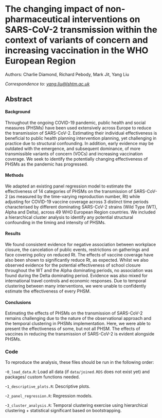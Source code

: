 # The changing impact of non-pharmaceutical interventions on SARS-CoV-2 transmission within the context of variants of concern and increasing vaccination in the WHO European Region

Authors: Charlie Diamond, Richard Pebody, Mark Jit, Yang Liu

  
  *Correspondence to: yang.liu@lshtm.ac.uk* 
  
## Abstract  

#### Background 

Throughout the ongoing COVID-19 pandemic, public health and social measures (PHSMs) have been used extensively across Europe to reduce the transmission of SARS-CoV-2. Estimating their individual effectiveness is beneficial to public health planning intervention planning, yet challenging in practice due to structural confounding. In addition, early evidence may be outdated with the emergence, and subsequent dominance, of more transmissible variants of concern (VOCs) and increasing vaccination coverage. We seek to identify the potentially changing effectiveness of PHSMs as the pandemic has progressed. 

#### Methods 

We adapted an existing panel regression model to estimate the effectiveness of 14 categories of PHSMs on the transmission of SARS-CoV-2 (as measured by the time-varying reproduction number, Rt) while adjusting for COVID-19 vaccine coverage across 3 distinct time periods characterised by different dominating SARS-CoV-2 strains (Wild Type (WT), Alpha and Delta), across 49 WHO European Region countries. We included a hierarchical cluster analysis to identify any potential structural confounding in the timing and intensity of PHSMs. 

#### Results 

We found consistent evidence for negative association between workplace closure, the cancelation of public events, restrictions on gatherings and face covering policy on reduced Rt. The effects of vaccine coverage have also been shown to significantly reduce Rt, as expected. Whilst we also observed evidence for the potential effectiveness of school closure throughout the WT and the Alpha dominating periods, no association was found during the Delta dominating period.  Evidence was also mixed for international travel controls and economic responses. Due to temporal clustering between many interventions, we were unable to confidently estimate the effectiveness of every PHSM.

#### Conclusions 

Estimating the effects of PHSMs on the transmission of SARS-CoV-2 remains challenging due to the nature of the observational approach and the temporal clustering in PHSMs implementation. Here, we were able to present the effectiveness of some, but not all PHSM. The effects of vaccines in reducing the transmission of SARS-CoV-2 is evident alongside PHSMs.


### Code

To reproduce the analysis, these files should be run in the following order:  

-`0_load_data.R`: Load all data (if `data/joined.RDS` does not exist yet) and packages/ custom functions needed.  

-`1_descriptive_plots.R`: Descriptive plots.

-`2_panel_regression.R`: Regression models.

-`3_cluster_analysis.R`: Temporal clustering exercise using hierarchical clustering + statistical significant based on bootstrapping.  


